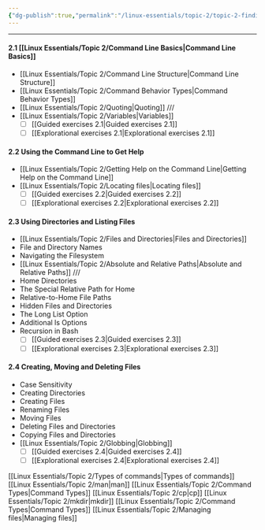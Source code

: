 ```yaml
---
{"dg-publish":true,"permalink":"/linux-essentials/topic-2/topic-2-finding-your-way-on-a-linux-system/","pinned":"true"}
---
```


---

#### 2.1 [[Linux Essentials/Topic 2/Command Line Basics\|Command Line Basics]]
-  [[Linux Essentials/Topic 2/Command Line Structure\|Command Line Structure]]
- [[Linux Essentials/Topic 2/Command Behavior Types\|Command Behavior Types]]
- [[Linux Essentials/Topic 2/Quoting\|Quoting]]
///
- [[Linux Essentials/Topic 2/Variables\|Variables]]
	- [ ] [[Guided exercises 2.1\|Guided exercises 2.1]]
	- [ ] [[Explorational exercises 2.1\|Explorational exercises 2.1]]
#### 2.2 Using the Command Line to Get Help
-  [[Linux Essentials/Topic 2/Getting Help on the Command Line\|Getting Help on the Command Line]]
-  [[Linux Essentials/Topic 2/Locating files\|Locating files]]
	- [ ] [[Guided exercises 2.2\|Guided exercises 2.2]]
	- [ ] [[Explorational exercises 2.2\|Explorational exercises 2.2]]
#### 2.3 Using Directories and Listing Files
- [[Linux Essentials/Topic 2/Files and Directories\|Files and Directories]]
- File and Directory Names
- Navigating the Filesystem
- [[Linux Essentials/Topic 2/Absolute and Relative Paths\|Absolute and Relative Paths]]
	///
- Home Directories
- The Special Relative Path for Home
- Relative-to-Home File Paths
- Hidden Files and Directories
- The Long List Option
- Additional ls Options
- Recursion in Bash
	- [ ] [[Guided exercises 2.3\|Guided exercises 2.3]]
	- [ ] [[Explorational exercises 2.3\|Explorational exercises 2.3]]

#### 2.4 Creating, Moving and Deleting Files
- Case Sensitivity
- Creating Directories
- Creating Files
- Renaming Files
- Moving Files 
- Deleting Files and Directories
- Copying Files and Directories
- [[Linux Essentials/Topic 2/Globbing\|Globbing]]
	- [ ] [[Guided exercises 2.4\|Guided exercises 2.4]]
	- [ ] [[Explorational exercises 2.4\|Explorational exercises 2.4]]

[[Linux Essentials/Topic 2/Types of commands\|Types of commands]]
[[Linux Essentials/Topic 2/man\|man]]
[[Linux Essentials/Topic 2/Command Types\|Command Types]]
[[Linux Essentials/Topic 2/cp\|cp]]
[[Linux Essentials/Topic 2/mkdir\|mkdir]]
[[Linux Essentials/Topic 2/Command Types\|Command Types]]
[[Linux Essentials/Topic 2/Managing files\|Managing files]]